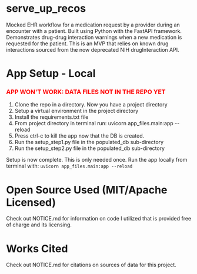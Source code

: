 # serve_up_recos
Mocked EHR workflow for a medication request by a provider during an encounter with a patient.   Built using Python with the FastAPI framework.
Demonstrates drug-drug interaction warnings when a new medication is requested for the patient.
This is an MVP that relies on known drug interactions sourced from the now deprecated NIH drugInteraction API.

# App Setup - Local
### <span style="color: red;"> APP WON'T WORK: DATA FILES NOT IN THE REPO YET</span>
1. Clone the repo in a directory. Now you have a project directory
2. Setup a virtual environment in the project directory
3. Install the requirements.txt file
4. From project directory in terminal run: uvicorn app_files.main:app --reload
5. Press ctrl-c to kill the app now that the DB is created.
6. Run the setup_step1.py file in the populated_db sub-directory
7. Run the setup_step2.py file in the populated_db sub-directory

Setup is now complete. This is only needed once. Run the app locally from terminal with:
<code>uvicorn app_files.main:app --reload</code>



# Open Source Used (MIT/Apache Licensed)
Check out NOTICE.md for information on code I utilized that is provided free of charge and its licensing.

# Works Cited
Check out NOTICE.md for citations on sources of data for this project.



